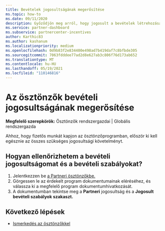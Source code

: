 ```yaml
---
title: Bevételek jogosultságának megerősítése
ms.topic: how-to
ms.date: 09/11/2020
description: Győződjön meg arról, hogy jogosult a bevételek létrehozására és a kifizetésre az ösztönzőprogramban. A bevételi jogosultságot és a bevételi szabályokat a következő Partnerközpont.
ms.service: partner-dashboard
ms.subservice: partnercenter-incentives
author: Karthic83
ms.author: kashanum
ms.localizationpriority: medium
ms.openlocfilehash: 0d9b83f2e834400e498ad7b419daf7c8bfbde305
ms.sourcegitcommit: 7063fdddee77ad2d8e627ab3c806f76d173ab652
ms.translationtype: MT
ms.contentlocale: hu-HU
ms.lasthandoff: 05/19/2021
ms.locfileid: "110146816"
---
```

# <a name="confirm-your-incentives-earnings-eligibility"></a>Az ösztönzők bevételi jogosultságának megerősítése

**Megfelelő szerepkörök:** Ösztönzők rendszergazdai | Globális rendszergazda

Ahhoz, hogy fizetős munkát kapjon az ösztönzőprogramban, először ki kell egésznie az összes szükséges jogosultsági követelményt.

## <a name="how-do-i-check-my-earning-eligibility-and-revenue-rules"></a>Hogyan ellenőrizhetem a bevételi jogosultságomat és a bevételi szabályokat?

1. Jelentkezzen be [a Partneri ösztönzőkbe.](https://partner.microsoft.com/membership/partner-incentives)
2. Görgessen le az érdekelt program dokumentumainak eléréséhez, és válassza ki a megfelelő program dokumentumhivatkozását.
3. A dokumentumban tekintse meg a **Partneri** jogosultság és a **Jogosult bevételi szabályok szakaszt.**

## <a name="next-steps"></a>Következő lépések

- [Ismerkedés az ösztönzőkkel](incentives-get-started-intro.md)
